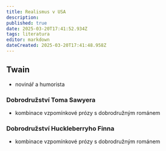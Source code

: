 ```yaml
---
title: Realismus v USA
description: 
published: true
date: 2025-03-20T17:41:52.934Z
tags: literatura
editor: markdown
dateCreated: 2025-03-20T17:41:48.958Z
---
```


## Twain
- novinář a humorista

### Dobrodružství Toma Sawyera
- kombinace vzpomínkové prózy s dobrodružným románem

### Dobrodružství Huckleberryho Finna
- kombinace vzpomínkové prózy s dobrodružným románem